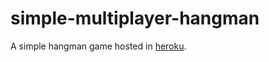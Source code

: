 # simple-multiplayer-hangman


A simple hangman game hosted in [heroku](https://simple-multiplayer-hangman.herokuapp.com/). 
